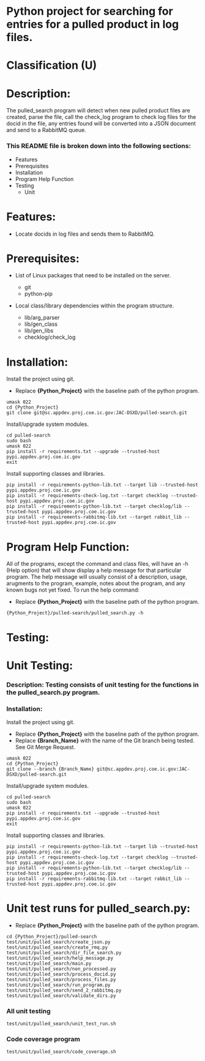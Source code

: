# Python project for searching for entries for a pulled product in log files.
# Classification (U)

# Description:
  The pulled_search program will detect when new pulled product files are created, parse the file, call the check_log program to check log files for the docid in the file, any entries found will be converted into a JSON document and send to a RabbitMQ queue.

###  This README file is broken down into the following sections:
  * Features
  * Prerequisites
  * Installation
  * Program Help Function
  * Testing
    - Unit


# Features:
  * Locate docids in log files and sends them to RabbitMQ.


# Prerequisites:

  * List of Linux packages that need to be installed on the server.
    - git
    - python-pip

  * Local class/library dependencies within the program structure.
    - lib/arg_parser
    - lib/gen_class
    - lib/gen_libs
    - checklog/check_log


# Installation:

Install the project using git.
  * Replace **{Python_Project}** with the baseline path of the python program.

```
umask 022
cd {Python_Project}
git clone git@sc.appdev.proj.coe.ic.gov:JAC-DSXD/pulled-search.git
```

Install/upgrade system modules.

```
cd pulled-search
sudo bash
umask 022
pip install -r requirements.txt --upgrade --trusted-host pypi.appdev.proj.coe.ic.gov
exit
```

Install supporting classes and libraries.
```
pip install -r requirements-python-lib.txt --target lib --trusted-host pypi.appdev.proj.coe.ic.gov
pip install -r requirements-check-log.txt --target checklog --trusted-host pypi.appdev.proj.coe.ic.gov
pip install -r requirements-python-lib.txt --target checklog/lib --trusted-host pypi.appdev.proj.coe.ic.gov
pip install -r requirements-rabbitmq-lib.txt --target rabbit_lib --trusted-host pypi.appdev.proj.coe.ic.gov
```


# Program Help Function:

  All of the programs, except the command and class files, will have an -h (Help option) that will show display a help message for that particular program.  The help message will usually consist of a description, usage, arugments to the program, example, notes about the program, and any known bugs not yet fixed.  To run the help command:
  * Replace **{Python_Project}** with the baseline path of the python program.

```
{Python_Project}/pulled-search/pulled_search.py -h
```


# Testing:

# Unit Testing:

### Description: Testing consists of unit testing for the functions in the pulled_search.py program.

### Installation:

Install the project using git.
  * Replace **{Python_Project}** with the baseline path of the python program.
  * Replace **{Branch_Name}** with the name of the Git branch being tested.  See Git Merge Request.

```
umask 022
cd {Python_Project}
git clone --branch {Branch_Name} git@sc.appdev.proj.coe.ic.gov:JAC-DSXD/pulled-search.git
```

Install/upgrade system modules.

```
cd pulled-search
sudo bash
umask 022
pip install -r requirements.txt --upgrade --trusted-host pypi.appdev.proj.coe.ic.gov
exit
```

Install supporting classes and libraries.
```
pip install -r requirements-python-lib.txt --target lib --trusted-host pypi.appdev.proj.coe.ic.gov
pip install -r requirements-check-log.txt --target checklog --trusted-host pypi.appdev.proj.coe.ic.gov
pip install -r requirements-python-lib.txt --target checklog/lib --trusted-host pypi.appdev.proj.coe.ic.gov
pip install -r requirements-rabbitmq-lib.txt --target rabbit_lib --trusted-host pypi.appdev.proj.coe.ic.gov
```

# Unit test runs for pulled_search.py:
  * Replace **{Python_Project}** with the baseline path of the python program.

```
cd {Python_Project}/pulled-search
test/unit/pulled_search/create_json.py
test/unit/pulled_search/create_rmq.py
test/unit/pulled_search/dir_file_search.py
test/unit/pulled_search/help_message.py
test/unit/pulled_search/main.py
test/unit/pulled_search/non_processed.py
test/unit/pulled_search/process_docid.py
test/unit/pulled_search/process_files.py
test/unit/pulled_search/run_program.py
test/unit/pulled_search/send_2_rabbitmq.py
test/unit/pulled_search/validate_dirs.py
```

### All unit testing
```
test/unit/pulled_search/unit_test_run.sh
```

### Code coverage program
```
test/unit/pulled_search/code_coverage.sh
```

